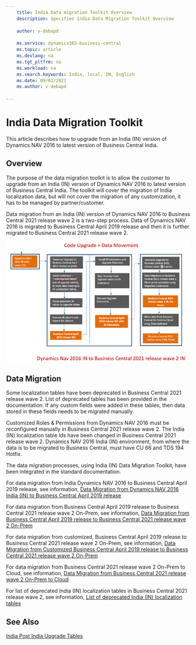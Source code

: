 ```yaml
---
    title: India Data migration Toolkit Overview
    description: Specifies India Data Migration Toolkit Overview

    author: v-debapd

    ms.service: dynamics365-business-central
    ms.topic: article
    ms.devlang: na
    ms.tgt_pltfrm: na
    ms.workload: na
    ms.search.keywords: India, local, IN, English
    ms.date: 09/01/2021
    ms.author: v-debapd

---
```

# India Data Migration Toolkit 

This article describes how to upgrade from an India (IN) version of Dynamics NAV 2016 to latest version of Business Central India.

## Overview

The purpose of the data migration toolkit is to allow the customer to upgrade from an India (IN) version of Dynamics NAV 2016 to latest version of Business Central India. The toolkit will cover the migration of India localization data, but will not cover the migration of any customization, it has to be managed by partner/customer.

Data migration from an India (IN) version of Dynamics NAV 2016 to Business Central 2021 release wave 2 is a two-step process. Data of Dynamics NAV 2016 is migrated to Business Central April 2019 release and then it is further migrated to Business Central 2021 release wave 2.

![Shows the code upgrade and data movement.](../developer/media/nav-2016-to-BC-19.png "Shows the code upgrade and data movement") 
## Data Migration

Some localization tables have been deprecated in Business Central 2021 release wave 2. List of deprecated tables has been provided in the documentation. If any custom fields were added in these tables, then data stored in these fields needs to be migrated manually.

Customized Roles & Permissions from Dynamics NAV 2016 must be reconfigured manually in Business Central 2021 release wave 2. The India (IN) localization table Ids have been changed in Business Central 2021 release wave 2. Dynamics NAV 2016 India (IN) environment, from where the data is to be migrated to Business Central, must have CU 66 and TDS 194 Hotfix.

The data migration processes, using India (IN) Data Migration Toolkit, have been integrated in the standard documentation.

For data migration from India Dynamics NAV 2016 to Business Central April 2019 release, see information, [Data Migration from Dynamics NAV 2016 India (IN) to Business Central April 2019 release](../upgrade/Converting-a-Database.md)

For data migration from Business Central April 2019 release to Business Central 2021 release wave 2 On-Prem, see information,  [Data Migration from Business Central April 2019 release to Business Central 2021 release wave 2 On-Prem](../upgrade/upgrade-unmodified-application-v14-v19.md)

For data migration from customized, Business Central April 2019 release to Business Central 2021 release wave 2 On-Prem, see information,  [Data Migration from Customized Business Central April 2019 release to Business Central 2021 release wave 2 On-Prem](../upgrade/upgrade-to-microsoft-base-app-v19.md)

For data migration from Business Central 2021 release wave 2 On-Prem to Cloud, see information, [Data Migration from Business Central 2021 release wave 2 On-Prem to Cloud](../administration/migration-tool.md)

For list of deprecated India (IN) localization tables in Business Central 2021 release wave 2, see information, [List of deprecated India (IN) localization tables](../upgrade/india-data-migration-list-of-deprecated-tables.md)


## See Also 
[India Post India Upgrade Tables](../upgrade/post-india-upgrade-tables.md)
 
